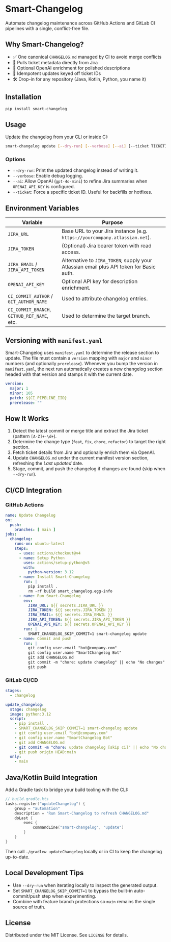 # Smart-Changelog

Automate changelog maintenance across GitHub Actions and GitLab CI pipelines with a single, conflict-free file.

## Why Smart-Changelog?
- ✅ One canonical `CHANGELOG.md` managed by CI to avoid merge conflicts
- 🔗 Pulls ticket metadata directly from Jira
- 🤖 Optional OpenAI enrichment for polished descriptions
- 🔁 Idempotent updates keyed off ticket IDs
- 🛠️ Drop-in for any repository (Java, Kotlin, Python, you name it)

## Installation
```bash
pip install smart-changelog
```

## Usage
Update the changelog from your CLI or inside CI:
```bash
smart-changelog update [--dry-run] [--verbose] [--ai] [--ticket TICKETID]
```

### Options
- `--dry-run`: Print the updated changelog instead of writing it.
- `--verbose`: Enable debug logging.
- `--ai`: Allow OpenAI (`gpt-4o-mini`) to refine Jira summaries when `OPENAI_API_KEY` is configured.
- `--ticket`: Force a specific ticket ID. Useful for backfills or hotfixes.

## Environment Variables
| Variable | Purpose |
| --- | --- |
| `JIRA_URL` | Base URL to your Jira instance (e.g. `https://yourcompany.atlassian.net`). |
| `JIRA_TOKEN` | (Optional) Jira bearer token with read access. |
| `JIRA_EMAIL` / `JIRA_API_TOKEN` | Alternative to `JIRA_TOKEN`; supply your Atlassian email plus API token for Basic auth. |
| `OPENAI_API_KEY` | Optional API key for description enrichment. |
| `CI_COMMIT_AUTHOR` / `GIT_AUTHOR_NAME` | Used to attribute changelog entries. |
| `CI_COMMIT_BRANCH`, `GITHUB_REF_NAME`, etc. | Used to determine the target branch. |

## Versioning with `manifest.yaml`
Smart-Changelog uses `manifest.yaml` to determine the release section to update. The file must contain a
`version` mapping with `major` and `minor` numbers (and optionally `prerelease`). Whenever you bump the
version in `manifest.yaml`, the next run automatically creates a new changelog section headed with that
version and stamps it with the current date.

```yaml
version:
  major: 1
  minor: 105
  patch: ${CI_PIPELINE_IID}
  prerelease: ""
```

## How It Works
1. Detect the latest commit or merge title and extract the Jira ticket (pattern `[A-Z]+-\d+`).
2. Determine the change type (`feat`, `fix`, `chore`, `refactor`) to target the right section.
3. Fetch ticket details from Jira and optionally enrich them via OpenAI.
4. Update `CHANGELOG.md` under the current manifest version section, refreshing the _Last updated_ date.
5. Stage, commit, and push the changelog if changes are found (skip when `--dry-run`).

## CI/CD Integration
### GitHub Actions
```yaml
name: Update Changelog
on:
  push:
    branches: [ main ]
jobs:
  changelog:
    runs-on: ubuntu-latest
    steps:
      - uses: actions/checkout@v4
      - name: Setup Python
        uses: actions/setup-python@v5
        with:
          python-version: 3.12
      - name: Install Smart-Changelog
        run: |
          pip install .
          rm -rf build smart_changelog.egg-info
      - name: Run Smart-Changelog
        env:
          JIRA_URL: ${{ secrets.JIRA_URL }}
          JIRA_TOKEN: ${{ secrets.JIRA_TOKEN }}
          JIRA_EMAIL: ${{ secrets.JIRA_EMAIL }}
          JIRA_API_TOKEN: ${{ secrets.JIRA_API_TOKEN }}
          OPENAI_API_KEY: ${{ secrets.OPENAI_API_KEY }}
        run: |
          SMART_CHANGELOG_SKIP_COMMIT=1 smart-changelog update
      - name: Commit and push
        run: |
          git config user.email "bot@company.com"
          git config user.name "SmartChangelog Bot"
          git add CHANGELOG.md
          git commit -m "chore: update changelog" || echo "No changes"
          git push
```

### GitLab CI/CD
```yaml
stages:
  - changelog

update_changelog:
  stage: changelog
  image: python:3.12
  script:
    - pip install .
    - SMART_CHANGELOG_SKIP_COMMIT=1 smart-changelog update
    - git config user.email "bot@company.com"
    - git config user.name "SmartChangelog Bot"
    - git add CHANGELOG.md
    - git commit -m "chore: update changelog [skip ci]" || echo "No changes"
    - git push origin HEAD:main
  only:
    - main
```

## Java/Kotlin Build Integration
Add a Gradle task to bridge your build tooling with the CLI:
```kotlin
// build.gradle.kts
tasks.register("updateChangelog") {
    group = "automation"
    description = "Run Smart-Changelog to refresh CHANGELOG.md"
    doLast {
        exec {
            commandLine("smart-changelog", "update")
        }
    }
}
```
Then call `./gradlew updateChangelog` locally or in CI to keep the changelog up-to-date.

## Local Development Tips
- Use `--dry-run` when iterating locally to inspect the generated output.
- Set `SMART_CHANGELOG_SKIP_COMMIT=1` to bypass the built-in auto-commit/push step when experimenting.
- Combine with feature branch protections so `main` remains the single source of truth.


## License
Distributed under the MIT License. See `LICENSE` for details.
